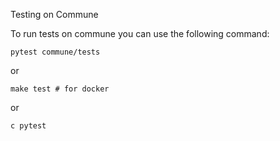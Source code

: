 
Testing on Commune 

To run tests on commune you can use the following command:

```
pytest commune/tests 
```
or 
```
make test # for docker
```
or 
```
c pytest
```



